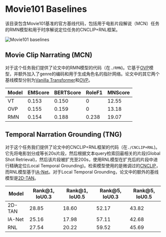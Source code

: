 # Movie101 Baselines

该目录包含Movie101基准的官方基线代码，包括用于电影片段解说（MCN）任务的RMN模型和用于时序解说定位任务的CNCLIP+RNL框架。

![Movie101 baselines](https://yuezih-bucket.oss-cn-beijing.aliyuncs.com/Movie101_baselines.png "Movie101 baselines")

## Movie Clip Narrating (MCN)

对于这个任务我们提供了论文中的RMN模型的代码（在`./RMN`)。它基于[OVP](https:/github.com/syuqings/video-paragraph)模型，并额外加入了genre的编码和用于生成角色名的指针网络。论文中的其它两个基线模型分别为[Vanilla Transformer](https://github.com/jayleicn/recurrent-transformer)和[OVP](https:/github.com/syuqings/video-paragraph)。

Model | EMScore | BERTScore | RoleF1 | MNScore
--|--|--|--|--
VT | 0.153 | 0.150 | 0 | 12.55
OVP | 0.155 | 0.159 | 0 | 13.18
RMN | 0.154 | 0.188 | 0.238 | 19.07

## Temporal Narration Grounding (TNG)

对于这个任务我们提供了论文中的CNCLIP+RNL框架的代码（在`./CNCLIP+RNL`)。它先将电影划分成等长20s片段，然后根据文本query检索回最相关的片段(Global Shot Retrieval)，然后该片段被扩充至200s，使用RNL模型在扩充后的片段中进行精确定位(Local Temporal Grounding)。检索模型使用的是微调过的[CNCLIP](https://github.com/OFA-Sys/Chinese-CLIP)，而RNL模型基于[IA-Net](https://github.com/liudaizong/IA-Net)。对于Local Temporal Grounding，论文中的额外的基线模型是[2D-TAN](https://github.com/chenjoya/2dtan)。

Model | Rank@1, IoU0.3 | Rank@1, IoU0.5 | Rank@5, IoU0.3 | Rank@5, IoU0.5
--|--|--|--|--
2D-TAN | 28.85 | 18.60 | 52.17 | 43.82
IA-Net | 25.16 | 17.98 | 57.11 | 42.68
RNL | 27.54 | 20.22 | 59.52 | 45.69
